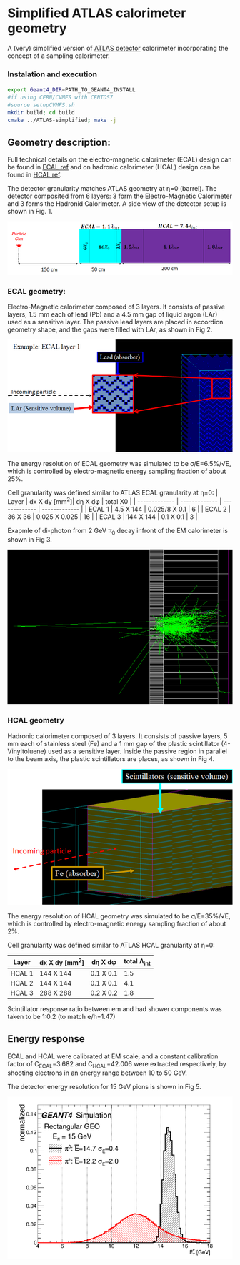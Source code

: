 # Simplified ATLAS calorimeter geometry

A (very) simplified version of [ATLAS detector](https://iopscience.iop.org/article/10.1088/1748-0221/3/08/S08003) calorimeter incorporating the concept of a sampling calorimeter.

### Instalation and execution
```bash
export Geant4_DIR=PATH_TO_GEANT4_INSTALL
#if using CERN/CVMFS with CENTOS7
#source setupCVMFS.sh
mkdir build; cd build
cmake ../ATLAS-simplified; make -j
```

## Geometry description:

Full technical details on the electro-magnetic calorimeter (ECAL) design can be found in [ECAL ref](https://cds.cern.ch/record/331061/files/CERN-LHCC-96-41.pdf)
and on hadronic calorimeter (HCAL) design can be found in [HCAL ref](https://cds.cern.ch/record/2004868/files/ATL-TILECAL-PROC-2015-002.pdf).

The detector granularity matches ATLAS geometry at &eta;=0 (barrel). The detector composited from 6 layers:
3 form the Electro-Magnetic Calorimeter and 3 forms the Hadronid Calorimeter.
A side view of the detector setup is shown in Fig. 1.

![Fig 1: Scheme of detector layers](images/calorimeter_layers.png)

### ECAL geometry:

Electro-Magnetic calorimeter composed of 3 layers. It consists of passive layers,
1.5 mm each of lead (Pb) and a 4.5 mm gap of liquid argon (LAr) used as a sensitive layer. The passive lead layers are placed in accordion geometry shape, and the gaps were filled with LAr, as shown in Fig 2.

![Fig 2: Accordion geometry of ECAL](images/ECAL_L1.png)

The energy resolution of ECAL geometry was simulated to be &sigma;/E=6.5%/&radic;E, which is controlled by electro-magnetic energy
 sampling fraction of about 25%.
 
Cell granularity was defined similar to ATLAS ECAL granularity at &eta;=0:
| Layer  | dx X dy \[mm<sup>2</sup>\]| d&eta; X d&phi; | total X0 |
| ------------- | ------------- | ------------- | ------------- |
| ECAL 1  | 4.5 X 144  | 0.025/8 X 0.1 | 6 |
| ECAL 2  | 36 X 36  | 0.025 X 0.025 | 16 |
| ECAL 3  | 144 X 144  | 0.1 X 0.1 | 3 |

Exapmle of di-photon from 2 GeV &pi;<sub>0</sub> decay infront of the EM calorimeter is shown in Fig 3.

![Fig 3: 2 GeV &pi;<sub>0</sub> decay](images/Pi0_PbLAr.png)

### HCAL geometry

Hadronic calorimeter composed of 3 layers. It consists of passive layers,
5 mm each of stainless steel (Fe) and a 1 mm gap of the plastic scintillator (4-Vinyltoluene) used as a sensitive layer. Inside the passive
region in parallel to the beam axis, the plastic scintillators are places, as shown in Fig 4.

![Fig 3: HCAL geometry](images/TileHCAL.png)

The energy resolution of HCAL geometry was simulated to be &sigma;/E=35%/&radic;E, which is controlled by electro-magnetic energy
 sampling fraction of about 2%.

Cell granularity was defined similar to ATLAS HCAL granularity at &eta;=0:

| Layer  | dx X dy \[mm<sup>2</sup>\]| d&eta; X d&phi; | total &Lambda;<sub>int</sub> |
| ------------- | ------------- | ------------- | ------------- |
| HCAL 1  | 144 X 144  | 0.1 X 0.1 | 1.5 |
| HCAL 2  | 144 X 144  | 0.1 X 0.1 | 4.1 |
| HCAL 3  | 288 X 288  | 0.2 X 0.2 | 1.8 |

Scintillator response ratio between em and had shower components was taken to be 1:0.2 (to match e/h=1.47)

## Energy response

ECAL and HCAL were calibrated at EM scale, and a constant calibration factor of C<sub>ECAL</sub>=3.682 
and C<sub>HCAL</sub>=42.006 were extracted respectively, 
by shooting electrons in an energy range between 10 to 50 GeV.
 
The detector energy resolution for 15 GeV pions is shown in Fig 5.

![Fig 5: Calorimeter energy responce](images/Cal_responce_15GeV.png)




